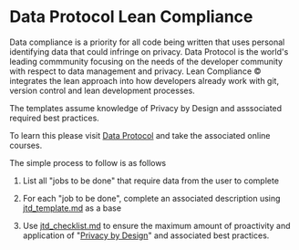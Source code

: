 # Data Protocol Lean Compliance

Data compliance is a priority for all code being written that uses personal identifying data that could infringe on privacy. Data Protocol is the world's leading commmunity focusing on the needs of the developer community with respect to data management and privacy. Lean Compliance &copy; integrates the lean approach into how developers already work with git, version control and lean development processes.

The templates assume knowledge of Privacy by Design and asssociated required best practices.

To learn this please visit [Data Protocol](https://dataprotocol.com) and take the associated online courses.

The simple process to follow is as follows

1. List all "jobs to be done" that require data from the user to complete

1. For each "job to be done", complete an associated description using [jtd_template.md](./jtd_template.md) as a base

1. Use [jtd_checklist.md](./jtd_checklist.md) to ensure the maximum amount of proactivity and application of "[Privacy by Design](https://dataprotocol.com)" and associated best practices.
